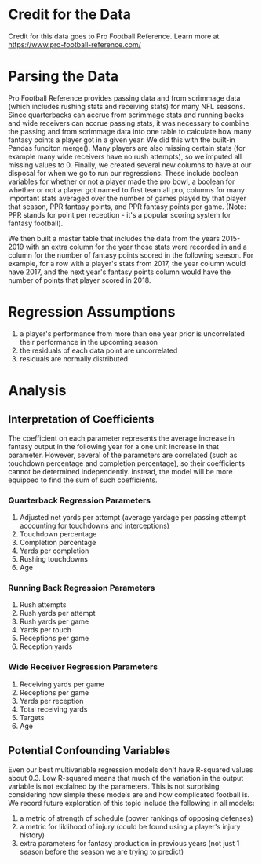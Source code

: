 # Credit for the Data

Credit for this data goes to Pro Football Reference. Learn more at https://www.pro-football-reference.com/

# Parsing the Data

Pro Football Reference provides passing data and from scrimmage data (which includes rushing stats and receiving stats) for many NFL seasons. Since quarterbacks can accrue from scrimmage stats and running backs and wide receivers can accrue passing stats, it was necessary to combine the passing and from scrimmage data into one table to calculate how many fantasy points a player got in a given year. We did this with the built-in Pandas funciton merge(). Many players are also missing certain stats (for example many wide receivers have no rush attempts), so we imputed all missing values to 0. Finally, we created several new columns to have at our disposal for when we go to run our regressions. These include boolean variables for whether or not a player made the pro bowl, a boolean for whether or not a player got named to first team all pro, columns for many important stats averaged over the number of games played by that player that season, PPR fantasy points, and PPR fantasy points per game. (Note: PPR stands for point per reception - it's a popular scoring system for fantasy football).

We then built a master table that includes the data from the years 2015-2019 with an extra column for the year those stats were recorded in and a column for the number of fantasy points scored in the following season. For example, for a row with a player's stats from 2017, the year column would have 2017, and the next year's fantasy points column would have the number of points that player scored in 2018.

# Regression Assumptions

1. a player's performance from more than one year prior is uncorrelated their performance in the upcoming season
2. the residuals of each data point are uncorrelated
3. residuals are normally distributed

# Analysis

## Interpretation of Coefficients

The coefficient on each parameter represents the average increase in fantasy output in the following year for a one unit increase in that parameter. However, several of the parameters are correlated (such as touchdown percentage and completion percentage), so their coefficients cannot be determined independently. Instead, the model will be more equipped to find the sum of such coefficients.

### Quarterback Regression Parameters
1. Adjusted net yards per attempt (average yardage per passing attempt accounting for touchdowns and interceptions)
2. Touchdown percentage
3. Completion percentage
4. Yards per completion
5. Rushing touchdowns
6. Age

### Running Back Regression Parameters
1. Rush attempts
2. Rush yards per attempt
3. Rush yards per game
4. Yards per touch
5. Receptions per game
6. Reception yards

### Wide Receiver Regression Parameters
1. Receiving yards per game
2. Receptions per game
3. Yards per reception
4. Total receiving yards
5. Targets
6. Age


## Potential Confounding Variables

Even our best multivariable regression models don't have R-squared values about 0.3. Low R-squared means that much of the variation in the output variable is not explained by the parameters. This is not surprising considering how simple these models are and how complicated football is. We record future exploration of this topic include the following in all models:

1. a metric of strength of schedule (power rankings of opposing defenses)
2. a metric for liklihood of injury (could be found using a player's injury history)
3. extra parameters for fantasy production in previous years (not just 1 season before the season we are trying to predict)
